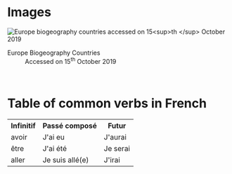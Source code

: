<h1> Images </h1>
<img src="https://upload.wikimedia.org/wikipedia/commons/3/39/Europe_biogeography_countries.svg" alt=" Europe biogeography countries accessed on 15<sup>th </sup> October 2019" >
<dl>
  <dt>Europe Biogeography Countries</dt>
  <dd> Accessed on 15<sup>th</sup> October 2019</dd>

</dl>
<br>
<h1> Table of common verbs in French </h1>
<table> 
  <lang="fr">
  <tr> <th> Infinitif </th><th> Passé composé </th> <th> Futur </th>
    <tr> <td> avoir </td> <td> J'ai eu </td> <td> J'aurai </td> </tr>
    <tr> <td> être </td> <td> J'ai été </td> <td> Je serai </td> </tr>
    <tr> <td> aller </td> <td> Je suis allé(e) </td> <td> J'irai </td> </tr>


